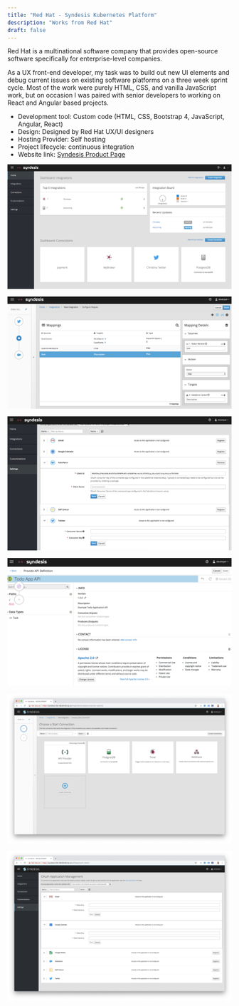 ```yaml
---
title: "Red Hat - Syndesis Kubernetes Platform"
description: "Works from Red Hat"
draft: false
---
```


Red Hat is a multinational software company that provides open-source software specifically for enterprise-level companies.

As a UX front-end developer, my task was to build out new UI elements and debug current issues on existing software platforms on a three week sprint cycle. Most of the work were purely HTML, CSS, and vanilla JavaScript work, but on occasion I was paired with senior developers to working on React and Angular based projects.

- Development tool:  Custom code (HTML, CSS, Bootstrap 4, JavaScript, Angular, React)   
- Design: Designed by Red Hat UX/UI designers 
- Hosting Provider: Self hosting 
- Project lifecycle: continuous integration 
- Website link: [Syndesis Product Page](https://syndesis.io/)   

![Syndesis Main Dashboard](../../assets/portfolio/redhat/feature/feature-syndesis-dashboard.png)

![Syndesis Mapping Dashboard](../../assets/portfolio/redhat/feature/feature-syndesis-mapping.png)

![Syndesis API Integration Dashboard](../../assets/portfolio/redhat/feature/feature-syndesis-api-integration.png)

![Syndesis TODO API Dashboard](../../assets/portfolio/redhat/feature/feature-syndesis-todo-api.png)

![Syndesis Connections Dashboard](../../assets/portfolio/redhat/feature/feature-syndesis-connections.png)

![Syndesis OAuth Dashboard](../../assets/portfolio/redhat/feature/feature-syndesis-oauth.png)